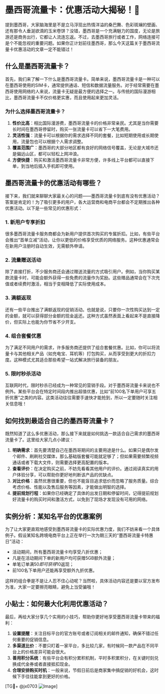 # 墨西哥流量卡：优惠活动大揭秘！🎉

提到墨西哥，大家脑海里是不是立马浮现出热情洋溢的桑巴舞、色彩斑斓的壁画、还有那令人垂涎欲滴的玉米卷饼？没错，墨西哥是一个充满魅力的国度，无论是旅游还是商务出行，它都让人流连忘返。不过，去墨西哥旅行或者工作，网络连接可是个不能忽视的重要问题。如果你正计划前往墨西哥，那么今天这篇关于墨西哥流量卡优惠活动的文章一定不能错过！

## 什么是墨西哥流量卡？

首先，我们来了解一下什么是墨西哥流量卡。简单来说，墨西哥流量卡是一种可以在墨西哥使用的SIM卡，通常提供通话、短信和数据流量服务。对于经常需要在墨西哥使用网络的人来说，流量卡无疑是最方便的选择之一。与传统的国际漫游相比，墨西哥流量卡不仅价格更实惠，而且使用起来更加灵活。

### 为什么选择墨西哥流量卡？

1. **性价比高**：相比国际漫游费，墨西哥流量卡的价格非常亲民。尤其是当你需要长时间在墨西哥停留时，购买一张流量卡可以省下一大笔费用。
2. **灵活性强**：流量卡可以根据你的需求选择不同的套餐，比如短期使用或长期使用，流量包也可以根据个人需求调整。
3. **覆盖范围广**：墨西哥的大部分地区都有良好的网络信号覆盖，无论是大城市还是偏远山区，都可以轻松上网冲浪。
4. **方便快捷**：购买和激活墨西哥流量卡非常方便，许多线上平台都可以直接下单，到当地后插入手机即可使用。

## 墨西哥流量卡的优惠活动有哪些？

接下来，我们就来聊聊大家最关心的问题——墨西哥流量卡到底有没有优惠活动？答案是肯定的！为了吸引更多的用户，各大运营商和电商平台都会不定期推出各种优惠活动。以下是一些常见的优惠形式：

### 1. 新用户专享折扣

很多墨西哥流量卡服务商都会为新用户提供首次购买的专属折扣。比如，有些平台会推出“首单立减”活动，让你以更低的价格享受优质的网络服务。这种优惠通常会在新用户注册时自动生效，无需额外申请。

### 2. 流量赠送活动

除了直接打折，不少服务商还会通过赠送流量的方式吸引用户。例如，当你购买某款流量卡时，可能会额外获得一些免费的流量作为奖励。这些赠品通常会在下次充值或者续费时激活，相当于变相降低了实际使用成本。

### 3. 满额返现

还有一些平台推出了满额返现的促销活动。也就是说，只要你一次性购买达到一定的金额，就可以获得部分金额的现金返还。这种方式虽然表面上看起来不是直接降价，但实际上也能为你节省不少开支。

### 4. 组合套餐优惠

为了满足不同用户的需求，许多服务商还提供了组合套餐优惠。比如，你可以将流量卡与其他相关产品（如充电宝、耳机等）打包购买，从而享受到更大的折扣力度。这种模式尤其适合那些希望一站式解决旅行装备的朋友。

### 5. 限时秒杀活动

互联网时代，限时秒杀已经成为一种常见的营销手段。对于墨西哥流量卡来说也不例外。某些平台会在特定时间段内推出超值优惠，比如“前100名下单用户可享五折优惠”之类的内容。这类活动往往需要手速快才能抢到，所以一定要随时关注相关信息哦！

## 如何找到最适合自己的墨西哥流量卡？

既然知道了这么多优惠活动，那么接下来就是如何挑选一款适合自己需求的墨西哥流量卡了。这里给大家几点小建议：

1. **明确需求**：首先要清楚自己在墨西哥期间的主要用途是什么。如果只是偶尔发个邮件、刷刷社交媒体，那么基础版套餐可能就足够了；但如果需要频繁视频通话或者下载大文件，则需要选择更高配置的版本。
2. **查看评价**：在决定购买之前，不妨先看看其他用户的评价。通过阅读真实的用户体验分享，可以帮助你更好地判断该产品的优缺点。
3. **对比价格**：虽然优惠很重要，但也不能盲目追求低价而忽略了服务质量。综合考虑价格、性能以及售后服务等因素，才能做出明智的选择。
4. **提前规划行程**：如果你已经确定了具体的出发日期和停留时间，记得提前规划好流量卡的购买时间和激活方式，以免到了现场才发现没有可用的网络。

## 实例分析：某知名平台的优惠案例

为了让大家更直观地感受到墨西哥流量卡的实际优惠力度，我们不妨来看一个具体例子。假设某知名跨境电商平台上正在举行一次为期三天的“墨西哥流量卡特惠日”活动：

- 活动期间，所有墨西哥流量卡均享受八折优惠；
- 凡是在活动期间下单的新用户均可获赠5GB额外流量；
- 单笔订单满$50即可获得$10返现；
- 前100名下单用户还能再享受额外九折优惠。

这样的组合拳是不是让人忍不住心动呢？当然啦，具体活动内容还是要以官方发布为准，大家一定要擦亮眼睛，避免上当受骗哦！

## 小贴士：如何最大化利用优惠活动？

最后，再给大家分享几个实用的小技巧，帮助你更好地享受墨西哥流量卡带来的福利：

1. **设置提醒**：关注目标平台的官方账号或者订阅相关的邮件通知，确保不错过任何重要的促销信息。
2. **多渠道比价**：不要只盯着一家平台，多比较几家，有时候同一款产品在不同平台上的价格差异可能会很大。
3. **善用积分系统**：有些平台会有积分累积机制，平时多积累积分，在关键时刻兑换成代金券或者直接抵扣现金。
4. **合理安排购买时机**：一般来说，节假日前后是商家集中搞促销的好机会，这时候下手往往能拿到更好的价格。

[TG💪+ @jx0703 ![Image](https://github.com/user-attachments/assets/dbca1d08-cadb-493c-b0ec-ad6f7a83f270)]